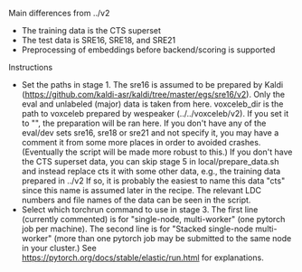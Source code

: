 Main differences from ../v2
* The training data is the CTS superset
* The test data is SRE16, SRE18, and SRE21
* Preprocessing of embeddings before backend/scoring is supported


Instructions
* Set the paths in stage 1. The sre16 is assumed to be prepared by 
  Kaldi (https://github.com/kaldi-asr/kaldi/tree/master/egs/sre16/v2).
  Only the eval and unlabeled (major) data is taken from here.
  voxceleb_dir is the path to voxceleb prepared by wespeaker (../../voxceleb/v2).
  If you set it to "", the preparation will be ran here. If you don't have
  any of the eval/dev sets sre16, sre18 or sre21 and not specify it, you may 
  have a comment it from some more places in order to avoided crashes. (Eventually
  the script will be made more robust to this.)
  If you don't have the CTS superset data, you can skip stage 5 in local/prepare_data.sh
  and instead replace cts it with some other data, e.g., the training data prepared in ../v2
  If so, it is probably the easiest to name this data "cts" since this name is assumed later 
  in the recipe.
  The relevant LDC numbers and file names of the data can be seen in the script. 
* Select which torchrun command to use in stage 3. The first line 
  (currently commented) is for "single-node, multi-worker" (one 
  pytorch job per machine). The second line is for "Stacked 
  single-node multi-worker" (more than one pytorch job may be 
  submitted to the same node in your cluster.) See  
  https://pytorch.org/docs/stable/elastic/run.html for explanations.

